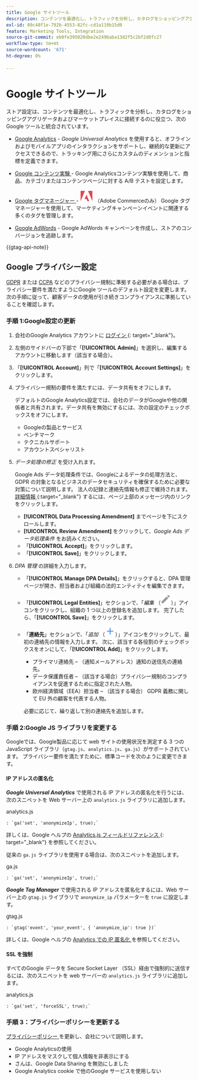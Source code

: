 ```yaml
---
title: Google サイトツール
description: コンテンツを最適化し、トラフィックを分析し、カタログをショッピングアグリゲータおよびマーケットプレイスに接続するために使用できる、Google ツール統合について説明します。
exl-id: 09c48f1e-792b-4553-82fc-cd1a119b15d0
feature: Marketing Tools, Integration
source-git-commit: eb0fe395020dbe2e2496aba13d2f5c2bf2d0fc27
workflow-type: tm+mt
source-wordcount: '671'
ht-degree: 0%

---
```


# Google サイトツール

ストア設定は、コンテンツを最適化し、トラフィックを分析し、カタログをショッピングアグリゲータおよびマーケットプレイスに接続するのに役立つ、次のGoogle ツールと統合されています。

- [Google Analytics](google-analytics.md) - _Google Universal Analytics_ を使用すると、オフラインおよびモバイルアプリのインタラクションをサポートし、継続的な更新にアクセスできるので、トラッキング用にさらにカスタムのディメンションと指標を定義できます。

- [Google コンテンツ実験 ](google-content-experiments.md) - Google Analyticsコンテンツ実験を使用して、商品、カテゴリまたはコンテンツページに対する A/B テストを設定します。

- [Google タグマネージャー ](google-tag-manager.md) - ![Adobe Commerce](../assets/adobe-logo.svg) （Adobe Commerceのみ） Google タグマネージャーを使用して、マーケティングキャンペーンイベントに関連する多くのタグを管理します。

- [Google AdWords](google-adwords.md) - Google AdWords キャンペーンを作成し、ストアのコンバージョンを追跡します。

{{gtag-api-note}}

## Google プライバシー設定

[GDPR](../getting-started/compliance-gdpr.md) または [CCPA](../getting-started/compliance-ccpa.md) などのプライバシー規制に準拠する必要がある場合は、プライバシー要件を満たすようにGoogle ツールのデフォルト設定を変更します。 次の手順に従って、顧客データの使用が引き続きコンプライアンスに準拠していることを確認します。

### 手順 1:Google設定の更新

1. 会社のGoogle Analytics アカウントに [ ログイン ][1]{: target=&quot;_blank&quot;}。

1. 左側のサイドバーの下部で「**[!UICONTROL Admin]**」を選択し、編集するアカウントに移動します（該当する場合）。

1. 「**[!UICONTROL Account]**」列で「**[!UICONTROL Account Settings]**」をクリックします。

1. プライバシー規制の要件を満たすには、データ共有をオフにします。

   デフォルトのGoogle Analytics設定では、会社のデータがGoogleや他の関係者と共有されます。データ共有を無効にするには、次の設定のチェックボックスをオフにします。

   - Googleの製品とサービス
   - ベンチマーク
   - テクニカルサポート
   - アカウントスペシャリスト

1. _データ処理の修正_ を受け入れます。

   Google Ads データ処理条件では、Googleによるデータの処理方法と、GDPR の対象となるビジネスのデータセキュリティを確保するために必要な対策について説明します。 法人の記録と連絡先情報も修正で維持されます。 [ 詳細情報 ][2]{:target=&quot;_blank&quot;} するには、ページ上部のメッセージ内のリンクをクリックします。

   - **[!UICONTROL Data Processing Amendment]** までページを下にスクロールします。
   - **[!UICONTROL Review Amendment]** をクリックして、_Google Ads データ処理条件_ をお読みください。
   - 「**[!UICONTROL Accept]**」をクリックします。
   - 「**[!UICONTROL Save]**」をクリックします。

1. _DPA 管理_ の詳細を入力します。

   - 「**[!UICONTROL Manage DPA Details]**」をクリックすると、DPA 管理ページが開き、担当者および組織の法的エンティティを編集できます。

   - 「**[!UICONTROL Legal Entities]**」セクションで、「_編集_ （![Google編集アイコン ](./assets/google-icon-edit.png)）」アイコンをクリックし、組織の 1 つ以上の登録名を追加します。 完了したら、「**[!UICONTROL Save]**」をクリックします。

   - 「**連絡先**」セクションで、「_追加_ （![Google追加アイコン ](./assets/google-icon-add.png)）」アイコンをクリックして、最初の連絡先の情報を入力します。 次に、該当する各役割のチェックボックスをオンにして、「**[!UICONTROL Add]**」をクリックします。

      - プライマリ連絡先 – （通知メールアドレス）通知の送信先の連絡先。
      - データ保護責任者 – （該当する場合）プライバシー規制のコンプライアンスを促進するために指定された人物。
      - 欧州経済領域（EEA）担当者 – （該当する場合） GDPR 義務に関して EU 外の顧客を代表する人物。

     必要に応じて、繰り返して別の連絡先を追加します。

### 手順 2:Google JS ライブラリを変更する

Googleでは、Google製品に応じて web サイトの使用状況を測定する 3 つのJavaScript ライブラリ（`gtag.js`、`analytics.js`、`ga.js`）がサポートされています。 プライバシー要件を満たすために、標準コードを次のように変更できます。

#### IP アドレスの匿名化

**_Google Universal Analytics_** で使用される IP アドレスの匿名化を行うには、次のスニペットを Web サーバー上の `analytics.js` ライブラリに追加します。

analytics.js

```
: `ga('set', 'anonymizeIp', true);`
```

詳しくは、Google ヘルプの [Analytics.js フィールドリファレンス ][3]{: target=&quot;_blank&quot;} を参照してください。

従来の `ga.js` ライブラリを使用する場合は、次のスニペットを追加します。

ga.js

```
: `ga('set', 'anonymizeIp', true);`
```

**_Google Tag Manager_** で使用される IP アドレスを匿名化するには、Web サーバー上の `gtag.js` ライブラリで `anonymize_ip` パラメーターを `true` に設定します。

gtag.js

```
: `gtag('event', 'your_event', { 'anonymize_ip': true })`
```

詳しくは、Google ヘルプの [Analytics での IP 匿名化 ][4] を参照してください。

#### SSL を強制

すべてのGoogle データを Secure Socket Layer （SSL）経由で強制的に送信するには、次のスニペットを web サーバーの `analytics.js` ライブラリに追加します。

analytics.js

```
: `ga('set', 'forceSSL', true);`
```

### 手順 3：プライバシーポリシーを更新する

[ プライバシーポリシー ](../getting-started/privacy-policy.md) を更新し、会社について説明します。

- Google Analyticsの使用
- IP アドレスをマスクして個人情報を非表示にする
- さんは、Google Data Sharing を無効にしました
- Google Analytics cookie で他のGoogle サービスを使用しない

[1]: https://www.google.com/analytics/
[2]: https://support.google.com/analytics/answer/3379636
[3]: https://developers.google.com/analytics/devguides/collection/analyticsjs/field-reference
[4]: https://support.google.com/analytics/answer/2763052
